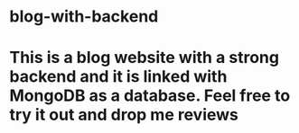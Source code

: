 # blog-with-backend
<h1>This is a blog website with a strong backend and it is linked with MongoDB as a database. Feel free to try it out and drop me reviews</h1>
